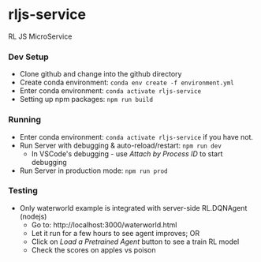 # rljs-service
RL JS MicroService

### Dev Setup
- Clone github and change into the github directory
- Create conda environment: ```conda env create -f environment.yml```
- Enter conda environment:  ```conda activate rljs-service```
- Setting up npm packages: ```npm run build```

### Running
- Enter conda environment:  ```conda activate rljs-service``` if you have not.
- Run Server with debugging & auto-reload/restart: ```npm run dev```
    - In VSCode's debugging - use _Attach by Process ID_ to start debugging
- Run Server in production mode: ```npm run prod```

### Testing
- Only waterworld example is integrated with server-side RL.DQNAgent (nodejs)
    - Go to: http://localhost:3000/waterworld.html
    - Let it run for a few hours to see agent improves; OR
    - Click on _Load a Pretrained Agent_ button to see a train RL model
    - Check the scores on apples vs poison
